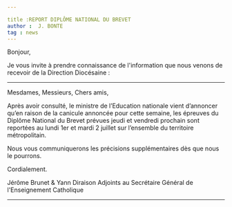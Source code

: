 ```yaml
---

title :REPORT DIPLÔME NATIONAL DU BREVET
author :  J. BONTE
tag : news
---
```


Bonjour,

Je vous invite à prendre connaissance de l'information que nous venons de recevoir de la Direction Diocésaine :
___
Mesdames, Messieurs, Chers amis,
 
Après avoir consulté, le ministre de l’Education nationale vient d’annoncer qu’en raison de la canicule annoncée pour cette semaine, les épreuves du Diplôme National du Brevet prévues jeudi et vendredi prochain sont reportées au lundi 1er et mardi 2 juillet sur l’ensemble du territoire métropolitain.
 
Nous vous communiquerons les précisions supplémentaires dès que nous le pourrons.
 
Cordialement.
 
Jérôme Brunet   &    Yann Diraison
Adjoints au Secrétaire Général de l'Enseignement Catholique
___